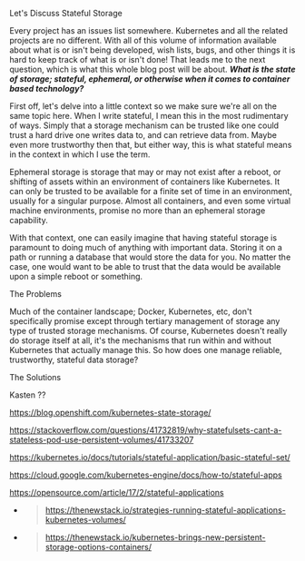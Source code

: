 Let's Discuss Stateful Storage

Every project has an issues list somewhere. Kubernetes and all the related projects are no different. With all of this volume of information available about what is or isn't being developed, wish lists, bugs, and other things it is hard to keep track of what is or isn't done! That leads me to the next question, which is what this whole blog post will be about. ***What is the state of storage; stateful, ephemeral, or otherwise when it comes to container based technology?***

First off, let's delve into a little context so we make sure we're all on the same topic here. When I write stateful, I mean this in the most rudimentary of ways. Simply that a storage mechanism can be trusted like one could trust a hard drive one writes data to, and can retrieve data from. Maybe even more trustworthy then that, but either way, this is what stateful means in the context in which I use the term.

Ephemeral storage is storage that may or may not exist after a reboot, or shifting of assets within an environment of containers like Kubernetes. It can only be trusted to be available for a finite set of time in an environment, usually for a singular purpose. Almost all containers, and even some virtual machine environments, promise no more than an ephemeral storage capability.

With that context, one can easily imagine that having stateful storage is paramount to doing much of anything with important data. Storing it on a path or running a database that would store the data for you. No matter the case, one would want to be able to trust that the data would be available upon a simple reboot or something.

The Problems

Much of the container landscape; Docker, Kubernetes, etc, don't specifically promise except through tertiary management of storage any type of trusted storage mechanisms. Of course, Kubernetes doesn't really do storage itself at all, it's the mechanisms that run within and without Kubernetes that actually manage this. So how does one manage reliable, trustworthy, stateful data storage?

The Solutions



Kasten ??

https://blog.openshift.com/kubernetes-state-storage/

https://stackoverflow.com/questions/41732819/why-statefulsets-cant-a-stateless-pod-use-persistent-volumes/41733207

https://kubernetes.io/docs/tutorials/stateful-application/basic-stateful-set/

https://cloud.google.com/kubernetes-engine/docs/how-to/stateful-apps

https://opensource.com/article/17/2/stateful-applications

- > https://thenewstack.io/strategies-running-stateful-applications-kubernetes-volumes/
- > https://thenewstack.io/kubernetes-brings-new-persistent-storage-options-containers/